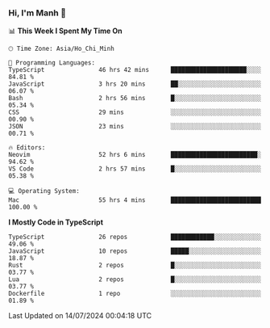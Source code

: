 ### Hi, I'm Manh 👋

<!--START_SECTION:waka-->
📊 **This Week I Spent My Time On** 

```text
🕑︎ Time Zone: Asia/Ho_Chi_Minh

💬 Programming Languages: 
TypeScript               46 hrs 42 mins      █████████████████████░░░░   84.81 % 
JavaScript               3 hrs 20 mins       ██░░░░░░░░░░░░░░░░░░░░░░░   06.07 % 
Bash                     2 hrs 56 mins       █░░░░░░░░░░░░░░░░░░░░░░░░   05.34 % 
CSS                      29 mins             ░░░░░░░░░░░░░░░░░░░░░░░░░   00.90 % 
JSON                     23 mins             ░░░░░░░░░░░░░░░░░░░░░░░░░   00.71 % 

🔥 Editors: 
Neovim                   52 hrs 6 mins       ████████████████████████░   94.62 % 
VS Code                  2 hrs 57 mins       █░░░░░░░░░░░░░░░░░░░░░░░░   05.38 % 

💻 Operating System: 
Mac                      55 hrs 4 mins       █████████████████████████   100.00 % 
```

**I Mostly Code in TypeScript** 

```text
TypeScript               26 repos            ████████████░░░░░░░░░░░░░   49.06 % 
JavaScript               10 repos            █████░░░░░░░░░░░░░░░░░░░░   18.87 % 
Rust                     2 repos             █░░░░░░░░░░░░░░░░░░░░░░░░   03.77 % 
Lua                      2 repos             █░░░░░░░░░░░░░░░░░░░░░░░░   03.77 % 
Dockerfile               1 repo              ░░░░░░░░░░░░░░░░░░░░░░░░░   01.89 % 
```




 Last Updated on 14/07/2024 00:04:18 UTC
<!--END_SECTION:waka-->
